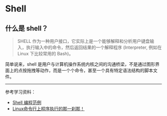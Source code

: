 # Shell

## 什么是 shell？

> SHELL 作为一种用户接口，它实际上是一个能够解释和分析用户键盘输入，执行输入中的命令，然后返回结果的一个解释程序 (Interpreter, 例如在 Linux 下比较常用的 Bash)。

简单说来，shell 是用户与计算机操作系统内核之间的沟通桥梁，不是通过图形界面上的点按拖拽等动作，而是一个个命令，甚至一个具有特定语法结构的脚本文件。

---
参考学习资料：
- [Shell 编程范例](https://tinylab.gitbooks.io/shellbook/content/)
- [Linux命令行上程序执行的那一刹那！](http://www.cppblog.com/cuijixin/archive/2008/03/14/44463.html)
